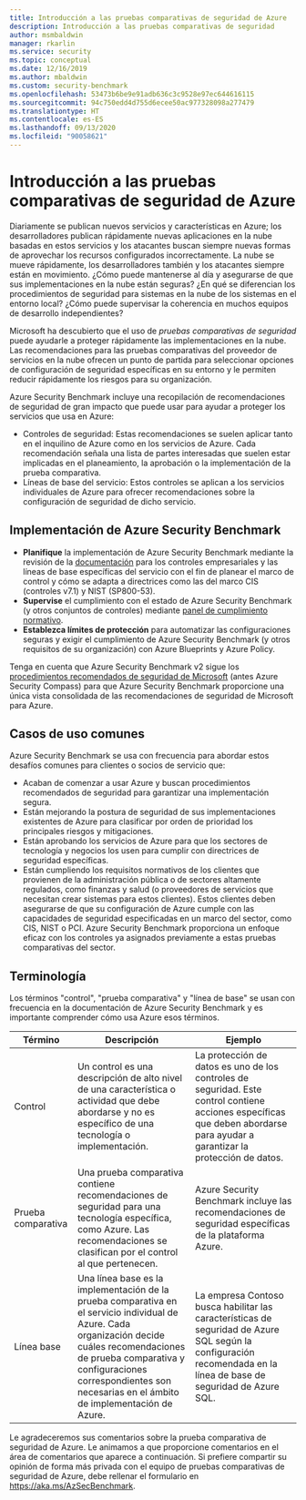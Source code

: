 ```yaml
---
title: Introducción a las pruebas comparativas de seguridad de Azure
description: Introducción a las pruebas comparativas de seguridad
author: msmbaldwin
manager: rkarlin
ms.service: security
ms.topic: conceptual
ms.date: 12/16/2019
ms.author: mbaldwin
ms.custom: security-benchmark
ms.openlocfilehash: 53473b6be9e91adb636c3c9528e97ec644616115
ms.sourcegitcommit: 94c750edd4d755d6ecee50ac977328098a277479
ms.translationtype: HT
ms.contentlocale: es-ES
ms.lasthandoff: 09/13/2020
ms.locfileid: "90058621"
---
```

# <a name="azure-security-benchmark-introduction"></a>Introducción a las pruebas comparativas de seguridad de Azure

Diariamente se publican nuevos servicios y características en Azure; los desarrolladores publican rápidamente nuevas aplicaciones en la nube basadas en estos servicios y los atacantes buscan siempre nuevas formas de aprovechar los recursos configurados incorrectamente. La nube se mueve rápidamente, los desarrolladores también y los atacantes siempre están en movimiento. ¿Cómo puede mantenerse al día y asegurarse de que sus implementaciones en la nube están seguras? ¿En qué se diferencian los procedimientos de seguridad para sistemas en la nube de los sistemas en el entorno local? ¿Cómo puede supervisar la coherencia en muchos equipos de desarrollo independientes?

Microsoft ha descubierto que el uso de *pruebas comparativas de seguridad* puede ayudarle a proteger rápidamente las implementaciones en la nube. Las recomendaciones para las pruebas comparativas del proveedor de servicios en la nube ofrecen un punto de partida para seleccionar opciones de configuración de seguridad específicas en su entorno y le permiten reducir rápidamente los riesgos para su organización.

Azure Security Benchmark incluye una recopilación de recomendaciones de seguridad de gran impacto que puede usar para ayudar a proteger los servicios que usa en Azure:

- Controles de seguridad: Estas recomendaciones se suelen aplicar tanto en el inquilino de Azure como en los servicios de Azure. Cada recomendación señala una lista de partes interesadas que suelen estar implicadas en el planeamiento, la aprobación o la implementación de la prueba comparativa. 
- Líneas de base del servicio: Estos controles se aplican a los servicios individuales de Azure para ofrecer recomendaciones sobre la configuración de seguridad de dicho servicio.

## <a name="implement-the-azure-security-benchmark"></a>Implementación de Azure Security Benchmark
- **Planifique** la implementación de Azure Security Benchmark mediante la revisión de la [documentación](overview.md) para los controles empresariales y las líneas de base específicas del servicio con el fin de planear el marco de control y cómo se adapta a directrices como las del marco CIS (controles v7.1) y NIST (SP800-53).
- **Supervise** el cumplimiento con el estado de Azure Security Benchmark (y otros conjuntos de controles) mediante [panel de cumplimiento normativo](../../security-center/security-center-compliance-dashboard.md).
- **Establezca límites de protección** para automatizar las configuraciones seguras y exigir el cumplimiento de Azure Security Benchmark (y otros requisitos de su organización) con Azure Blueprints y Azure Policy.
 
Tenga en cuenta que Azure Security Benchmark v2 sigue los [procedimientos recomendados de seguridad de Microsoft](/security/compass/microsoft-security-compass-introduction) (antes Azure Security Compass) para que Azure Security Benchmark proporcione una única vista consolidada de las recomendaciones de seguridad de Microsoft para Azure.

## <a name="common-use-cases"></a>Casos de uso comunes

Azure Security Benchmark se usa con frecuencia para abordar estos desafíos comunes para clientes o socios de servicio que:
- Acaban de comenzar a usar Azure y buscan procedimientos recomendados de seguridad para garantizar una implementación segura.
- Están mejorando la postura de seguridad de sus implementaciones existentes de Azure para clasificar por orden de prioridad los principales riesgos y mitigaciones.
- Están aprobando los servicios de Azure para que los sectores de tecnología y negocios los usen para cumplir con directrices de seguridad específicas.
- Están cumpliendo los requisitos normativos de los clientes que provienen de la administración pública o de sectores altamente regulados, como finanzas y salud (o proveedores de servicios que necesitan crear sistemas para estos clientes). Estos clientes deben asegurarse de que su configuración de Azure cumple con las capacidades de seguridad especificadas en un marco del sector, como CIS, NIST o PCI. Azure Security Benchmark proporciona un enfoque eficaz con los controles ya asignados previamente a estas pruebas comparativas del sector.

## <a name="terminology"></a>Terminología

Los términos "control", "prueba comparativa" y "línea de base" se usan con frecuencia en la documentación de Azure Security Benchmark y es importante comprender cómo usa Azure esos términos.


| Término | Descripción | Ejemplo |
|--|--|--|
| Control | Un control es una descripción de alto nivel de una característica o actividad que debe abordarse y no es específico de una tecnología o implementación. | La protección de datos es uno de los controles de seguridad. Este control contiene acciones específicas que deben abordarse para ayudar a garantizar la protección de datos. |
| Prueba comparativa | Una prueba comparativa contiene recomendaciones de seguridad para una tecnología específica, como Azure. Las recomendaciones se clasifican por el control al que pertenecen. | Azure Security Benchmark incluye las recomendaciones de seguridad específicas de la plataforma Azure. |
| Línea base | Una línea base es la implementación de la prueba comparativa en el servicio individual de Azure. Cada organización decide cuáles recomendaciones de prueba comparativa y configuraciones correspondientes son necesarias en el ámbito de implementación de Azure. | La empresa Contoso busca habilitar las características de seguridad de Azure SQL según la configuración recomendada en la línea de base de seguridad de Azure SQL.

Le agradeceremos sus comentarios sobre la prueba comparativa de seguridad de Azure. Le animamos a que proporcione comentarios en el área de comentarios que aparece a continuación. Si prefiere compartir su opinión de forma más privada con el equipo de pruebas comparativas de seguridad de Azure, debe rellenar el formulario en https://aka.ms/AzSecBenchmark.
